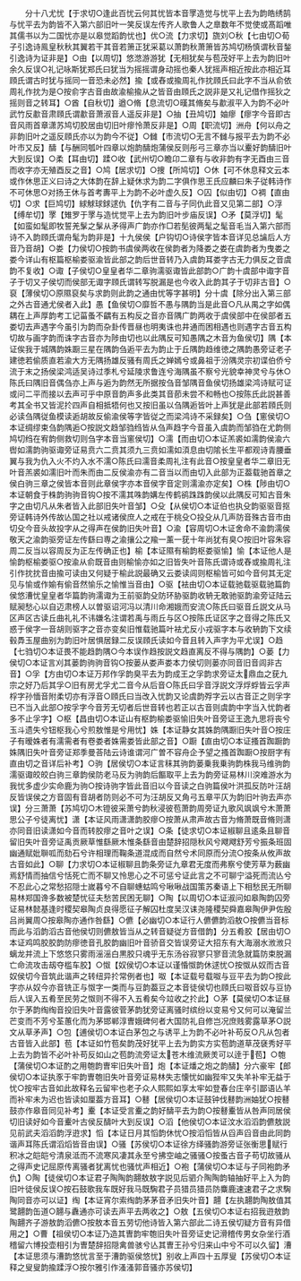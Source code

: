<!-- { "loadSidebar": true } -->
　　分十八尤忧【于求切○逢此百忧云何其忧皆本音罦造觉与忧平上去为韵皓绣鹄与忧平去为韵皆不入第六部旧叶一笑反误左传齐人歌鲁人之臯数年不觉使或髙蹈唯其儒书以为二国忧亦是以皋觉蹈韵忧也】优○流【力求切】旒刘○秋【七由切○荀子引逸诗鳯皇秋秋其翼若干其音若箫正犹采葛以萧韵秋萧箫皆苏鸠切杨慎谓秋音鍫引逸诗为证非是】○由【以周切】悠滺游游犹【无相犹矣与苞茂好平上去为韵旧叶余久反误○礼记咏斯犹郑氏曰犹当为摇摇谓身动摇也秦人犹摇声相近按此亦相近耳頋氏谓古时犹与摇同一音恐未必然】揄【或舂或揄周礼作抌頋氏曰此字不当从俞依周礼作抌为是○按俞字古音由故渝榆揄从之皆音由頋氏之説非是又礼记借作摇狄之摇则音之转耳】○酋【自秋切】遒○脩【息流切○暵其脩矣与歗淑平入为韵不必叶武竹反歗音肃頋氏谓歗音萧淑音人遥反非是】○抽【丑鸠切】妯瘳【瘳字今音即古音风雨首章潇苏鸠切胶居由切旧叶瘳怜萧反非是】○周【职流切】洲舟【何以舟之非韵旧叶之遥反頋氏亦以为韵今不従】○雠【市流切○无言不雠与报平去为韵不必叶市又反】醻【与酬同瓠叶四章以炮韵醻炮蒲侯反则彤弓三章亦当以櫜好韵醻旧叶大到反误】○柔【耳由切】蹂○收【武州切○瞻卬二章有与收非韵有字无酉由三音而收字亦无殖酉反之音】○鸠【居求切】○捜【所鸠切】○休【可不休息释文云本或作休思正义曰诗之大体韵在辞上疑休求为韵二字俱作思王氏应麟曰朱子従韩诗作不可休思○对扬王休与首考夀平上为韵不必叶虚久反】○囚【似由切】○裯【直由切】○求【巨鸠切】絿觩球銶逑仇【仇字有二音与子同仇此音又见第二部】○浮【缚牟切】罦【雉罗于罦与造忧觉平上去为韵旧叶步庙反误】○矛【莫浮切】髦【如蛮如髦即牧誓羌髳之髳从矛得声广韵亦作□若髧彼两髦之髦音毛当入第六部而诗不入韵頋氏谓舟髦为韵非是】十九侯侯【户钩切○诗侯字皆本音详见总讑后人方音乃音胡】○娄【力侯切○按韵书虞侯两收在侯韵者为降娄之娄在虞韵者为曳娄之娄今详山有枢篇枢榆娄驱渝皆此部之韵后世音转乃入虞韵耳娄字古无力俱反之音虞韵不复收】○诹【子侯切○皇皇者华二章驹濡驱诹皆此部韵○广韵十虞部中诹字音子于切又子侯切而侯部无诹字頋氏谓转写脱漏是也今收入此韵其子于切非古音】○裒【薄侯切○原隰裒矣与求韵则此韵之通由忧等字甚明】分十虞【除分出入第三部之外古音通尤侯者入此】愚【鱼侯切○靡哲不愚与隅韵当是此音○凡从禺之字如偶耦在上声厚韵考工记菑蚤不齵有五构反之音亦音隅广韵两收于虞侯部中在侯部者五娄切去声遇字今虽引为韵而杂卦传晋昼也明夷诛也井通而困相遇也则遇字古音五构切故与画字韵而诛字古音亦为陟由切也以此隅反可知愚隅之木音为鱼侯切】隅【本证俟我于城隅韵姝蹰三星在隅韵刍逅平去为韵止于丘隅韵趋维徳之隅韵愚旁证老子建徳若偷质直若渝大方无隅扬雄反骚有周氏之婵嫣兮或鼻祖于汾隅灵宗初谍伯侨兮流于末之扬侯梁鸿适吴诗过季札兮延陵求鲁连兮海隅虽不察兮光貌幸神灵兮与休○陈氏曰隅旧音偶刍亦上声与逅为韵然无所据按刍音邹隅音鱼侯切扬雄梁鸿诗赋可证或问二平而接以去声可乎中原音韵声多此类其音莭未尝不和畅也○按陈氏此説甚善考其全书又皆泥扵四声自相抵牾何也又按旧虽以刍隅逅皆叶上声犹是此部若頋氏则必读刍隅従鱼模读逅胡故反偷渝侯等字皆従之而梁鸿诗不采録矣】○刍【窻侯切○本证绸缪束刍韵隅逅○按説文趋邹驺绉皆从刍声趋字今音虽入虞韵而邹驺在尤韵侧鸠切绉在宥韵侧救切则刍字本音当窻侯切】○濡【而由切○本证羔裘如濡韵侯渝六辔如濡韵驹驱诹旁证易贲六二贲其须九三贲如濡如湏息由切隂长生平都观诗青腰垂翼与我为仇入火不灼入水不濡○陈氏曰濡音柔周礼注有此音○按皇皇者华二章旧无叶音羔裘如濡旧叶而朱而由二反侯渝亦有二音当以而由切入此部为正葢载驰首章之侯白驹三章之侯皆本音则此章侯字亦本音侯字音定则濡渝亦定矣】○株【陟由切○本证朝食于株韵驹驹音钩○按不濡其咮韵媾左传鹤鹆跦跦韵侯以此隅反可知古音朱字之由切凡从朱者皆入此部旧失叶音邹】○殳【从侯切○本证伯也执殳韵驱驱音抠旁证韩诗外传故亾国之社以戒诸侯庶人之戒在于桃殳○投殳从几声防音殊古音市由切殳今音头故投字从之得声在侯韵旧失叶音】○渝【容周切○木证舍命不渝韵濡侯敬天之渝韵驱旁证左传繇曰専之渝攘公之羭一薰一莸十年尚犹有臭○按旧叶容朱容周二反当以容周反为正左传确正也】榆【本证隰有榆韵枢娄驱愉】愉【本证他人是愉韵枢榆娄驱○按渝从俞既音由则榆愉亦如之旧皆失叶音陈氏谓诗或舂或揄周礼注引作抌抌音由揄可读由又何疑于榆此説最确又云娄读闾则枢榆皆可如今音何其无定见与愉或作媮有偷音然愉乐之愉惟当音由】○驱【袪由切○本证载驰载驱载驰篇韵侯悠漕忧皇皇者华篇韵驹濡诹为王前驱韵殳防环胁驱韵收辀无敢驰驱韵渝旁证陆云赋昶愁心以自迈肃榜人以曽驱诏河冯以清川命湘娥而安流○陈氏曰驱音丘説文从马区声区古读丘曲礼礼不讳嫌名注谓若禹与雨丘与区○按陈氏证区字之音得之陈氏又惑于侯字一音胡则驱字之音亦变矣旧惟载驰篇叶袪尤反小戎驱字本与收辀韵下文续毂馵玉屋曲别为韵旧叶居惧居録二反误頋氏读如今音且转入声字为平尤误】○趋【七驺切○本证畏不能趋韵隅○今本误作趋按説文趋直离反不得与隅韵】○蒌【力侯切○本证言刈其蒌韵驹驹音钩○按蒌从娄声娄本力侯切则蒌亦同音旧音闾非古音】○孚【方由切○本证万邦作孚韵臭平去为韵成王之孚韵求旁证太鼎血之莸九宗之好乃后其孚○旧有房尤孚尤二音今从后音○陈氏曰孚音浮説文浮烰蜉皆云孚声桴字孙愐音附柔切亦有浮音○頋氏曰当改入忧韵又论虞韵殍字云以古音正之则孚字已不当入此部○按孚字今音芳无切者后世音转也若正以古音则虞韵中字当入忧韵者多不止孚字】○枢【昌由切○本证山有枢韵榆娄驱愉旧失叶音旁证王逸九思将丧兮玉斗遗失兮钮枢我心兮煎敖惟是兮用忧】姝【本证静女其姝韵隅蹰旧失叶音○按庄子有暧姝者有濡需者有卷娄者姝需娄皆此部之音】○蹰【直由切○本证搔首踟蹰韵姝隅旧失叶音旁证郑季曼荅陆云诗谁谓河广曽不容舟企予望之搔首踟蹰○按厨字有直由切之音详后补考】○驹【居侯切○本证言秣其驹韵蒌乗我乗驹韵株我马维驹韵濡驱诹皎皎白驹三章韵侯防老马反为驹韵后饇取平上去为韵旁证易林川湥难游水为我忧多虚少实命鹿为驹○按诗驹字皆此音旧以今音读之白驹篇侯叶洪孤反防叶汪胡反皆误侯之方音固有音胡者防则必不可为汪胡反又角弓五章平仄为韵旧叶驹去声亦误】分三萧萧【苏鸠切○木镫彼采萧兮韵秋浸彼苞萧韵周旁证九歌风飒飒兮木萧萧思公子兮徒离忧】潇【本证风雨潇潇韵胶瘳○按萧从肃声故古音为脩萧既音脩则潇亦同音旧读潇如今音而转胶瘳之音叶之误】○条【徒求切○本证椒聊且逺条且聊音留旧失叶音旁证禹贡厥草惟繇厥木惟条繇音由楚辞招隠秋风兮飕飕舒芳兮振条班固幽通赋妣聨呱而劾石兮许相理而鞠条道混成而自然兮术同原而分流○按条从攸声故古音如此】○聊【力求切○本证椒聊且韵条旁证九章君无度而弗察兮使芳草为薮幽焉舒情而抽信兮恬死亡而不聊又怜思心之不可惩兮证此言之不可聊宁溢死而流亾兮不忍此心之常愁招隠士嵗暮兮不自聊蟪蛄鸣兮啾啾战国策苏秦语上下相愁民无所聊易林郑国谗多数被楚忧征夫愁苦民困无聊】○陶【以周切○本证淑问如皋陶韵囚旁证易林懿基逢时稷契皋陶贞良得愿征子解囚杜度吴汉诔尧隆稷契舜嘉皋陶伊尹佐殷吕尚翼周○按皋陶亦通作咎繇】○儦【必幽切○本证行人儦儦韵滔敖○按儦当音标而此与滔韵滔古音他侯切则儦敖皆当从之转音疑従方音借韵】分五肴胶【居由切○本证鸡鸣胶胶韵防瘳徳音孔胶韵幽旧叶音骄音交皆误旁证大招东有大海溺水浟浟只螭龙并流上下悠悠只雾雨滛滛白黒胶只魂乎无东汤谷寂寥只寥音流急就篇防束脱漏亡命流攻击刼夺槛车胶】○怓【奴侯切○本证以谨惛怓韵休逑忧○按怓从奴而古音奴侯切今音筑此谐声之转纽异扵常例者也】呶【本证载号载呶与豆平去为韵○按此字亦从奴今亦音铣正与怓字一类而与豆韵葢豆之本音徒侯切也頋氏曰呶音奴与豆协后人误入五肴至民劳之怓则不得不入五肴矣今竝收之扵此】○茅【莫侯切○本证昼尔于茅韵绹绹音投旧失叶音露彼菅茅韵犹旁证离骚时缤纷以变易兮又何可以淹留兰芒变而不芳兮荃蕙化而为茅邯郸淳曺娥碑何者大国防礼自修岂况庶贱雾露草茅○説文从草矛声】○包【逋侯切○本证白茅包之与诱平上为韵不必叶补苟反○凡从包者古音皆入此部】苞【本证如竹苞矣韵茂好犹平上去为韵实方实苞韵道草茂褎秀好平上去为韵皆不必叶补苟反如山之苞韵流旁证太苍木维流厥羙可以逹于苞】○匏【蒲侯切○本证酌之用匏韵曺牢旧失叶音】炮【本证燔之炮之韵醻】分六豪牢【郎侯切○本证执豕于牢韵曺匏旧失叶音旁证易林失志懐忧如幽狴牢又失羊补牢无益于忧○按牢古音如此故释名云留牢也老子众人熙熙如享太牢如登春台庄辛引鄙语亾羊而补牢未为迟也皆读如厘葢方音耳】○鼛【居侯切○本证鼓钟伐鼛韵洲妯犹○按鼛鼓亦作皋音同见补考】櫜【本证受言櫜之韵好醻平去为韵○按鼛櫜皆从咎声同居侯切旧读好如今音櫜叶古侯反醻叶大到反误】○滔【他侯切○本证汶水滔滔韵儦敖説见前武夫滔滔韵浮逰求】慆【本证日月其慆韵休忧○按滔慆皆从舀声舀音由此同韵谐声耳陈氏谓滔熖皆音由误】○骚【苏侯切○本证徐方绎骚韵游旁证张衡思赋行积冰之皑皑兮清泉泜而不流寒风凄其永至兮拂空岫之骚骚○按蚤古音子苟切故骚从之得声史记屈原传离骚者犹离忧也骚忧声相近】○袍【蒲侯切○本证与子同袍韵矛仇】○陶【徒侯切○本证君子陶陶韵翿敖敖字説见后驷介陶陶韵轴抽好平上入为韵旧叶徒侯反误○按石鼓歌我车既好我马既騊君子员猎员猎员防麋鹿速速君子之求騊陶同音亦可以证】绹【本证宵尔索绹韵茅茅音矛旧失叶音】翿【左执翿韵陶敖值其鹭翿韵缶道○翿与纛通亦可读去声平去两收之】○敖【五侯切○本证右招我逰敖韵陶翿齐子游敖韵滔儦○按敖本音五劳切他诗皆入第六部此二诗五侯切疑方音有异借用之】○曹【祖侯切○本证乃造其曺韵牢匏旧失叶音旁证史记滑稽传男女杂坐行酒稽留六博投壶相引为曺楚辞招隠禽兽骇兮亾其曺王孙兮归来山中兮不可以久留】漕【本证思须与漕韵悠忧言至于漕韵驱侯悠忧】别收上声四十五厚叟【苏侯切○本证释之叟叟韵揄蹂浮○按尔雅引作溞溞郭音骚亦苏侯切】
